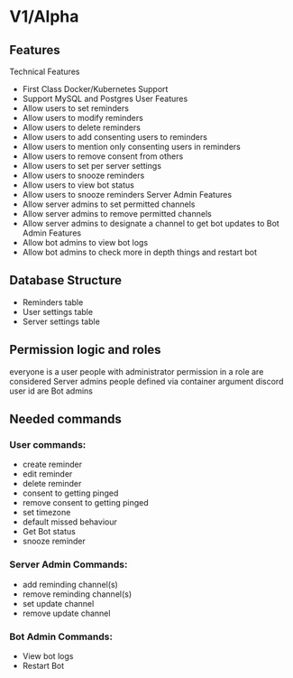 # V1/Alpha

## Features
Technical Features
- First Class Docker/Kubernetes Support
- Support MySQL and Postgres
User Features
- Allow users to set reminders
- Allow users to modify reminders
- Allow users to delete reminders
- Allow users to add consenting users to reminders
- Allow users to mention only consenting users in reminders
- Allow users to remove consent from others
- Allow users to set per server settings
- Allow users to snooze reminders
- Allow users to view bot status
- Allow users to snooze reminders
Server Admin Features
- Allow server admins to set permitted channels
- Allow server admins to remove permitted channels
- Allow server admins to designate a channel to get bot updates to
Bot Admin Features
- Allow bot admins to view bot logs
- Allow bot admins to check more in depth things and restart bot

## Database Structure
- Reminders table
- User settings table
- Server settings table

## Permission logic and roles
everyone is a user
people with administrator permission in a role are considered Server admins
people defined via container argument discord user id are Bot admins

## Needed commands

### User commands:
- create reminder
- edit reminder
- delete reminder
- consent to getting pinged
- remove consent to getting pinged
- set timezone
- default missed behaviour
- Get Bot status
- snooze reminder

### Server Admin Commands:
- add reminding channel(s)
- remove reminding channel(s)
- set update channel
- remove update channel

### Bot Admin Commands:
- View bot logs
- Restart Bot

